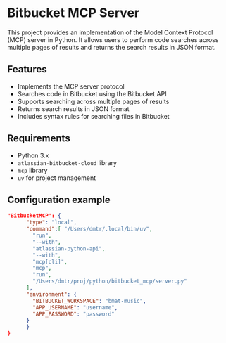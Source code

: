 # Bitbucket MCP Server

This project provides an implementation of the Model Context Protocol (MCP) server in Python. It allows users to perform code searches across multiple pages of results and returns the search results in JSON format.

## Features

* Implements the MCP server protocol
* Searches code in Bitbucket using the Bitbucket API
* Supports searching across multiple pages of results
* Returns search results in JSON format
* Includes syntax rules for searching files in Bitbucket

## Requirements

* Python 3.x
* `atlassian-bitbucket-cloud` library
* `mcp` library
* `uv` for project management

## Configuration example

```json
"BitbucketMCP": {
      "type": "local",
      "command":[ "/Users/dmtr/.local/bin/uv",
        "run",
        "--with",
        "atlassian-python-api",
        "--with",
        "mcp[cli]",
        "mcp",
        "run",
        "/Users/dmtr/proj/python/bitbucket_mcp/server.py"
      ],
      "environment": {
        "BITBUCKET_WORKSPACE": "bmat-music",
        "APP_USERNAME": "username",
        "APP_PASSWORD": "password"
      }
      }
}
```



